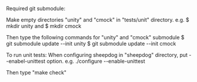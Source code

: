 Required git submodule:

Make empty directories "unity" and "cmock" in "tests/unit" directory.
  e.g. $ mkdir unity  and $ mkdir cmock

Then type the following commands for "unity" and "cmock" submodule
  $ git submodule update --init unity
  $ git submodule update --init cmock

To run unit tests:
When configuring sheepdog in "sheepdog" directory, put --enabel-unittest option.
  e.g. ./configure --enable-unittest 

Then type "make check"


